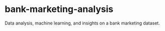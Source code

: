 # bank-marketing-analysis
Data analysis, machine learning, and insights on a bank marketing dataset.
